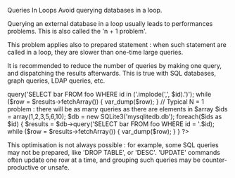 Queries In Loops
Avoid querying databases in a loop. 

Querying an external database in a loop usually leads to performances problems. This is also called the 'n + 1 problem'. 

This problem applies also to prepared statement : when such statement are called in a loop, they are slower than one-time large queries.

It is recommended to reduce the number of queries by making one query, and dispatching the results afterwards. This is true with SQL databases, graph queries, LDAP queries, etc. 

<?php

// Typical N = 1 problem : there will be as many queries as there are elements in $array
$ids = array(1,2,3,5,6,10);

$db = new SQLite3('mysqlitedb.db');

// all the IDS are merged into the query at once
$results = $db->query('SELECT bar FROM foo WHERE id  in ('.implode(',', $id).')');
while ($row = $results->fetchArray()) {
    var_dump($row);
}


// Typical N = 1 problem : there will be as many queries as there are elements in $array
$ids = array(1,2,3,5,6,10);

$db = new SQLite3('mysqlitedb.db');

foreach($ids as $id) {
    $results = $db->query('SELECT bar FROM foo WHERE id = '.$id);
    while ($row = $results->fetchArray()) {
        var_dump($row);
    }
}

?>

This optimisation is not always possible : for example, some SQL queries may not be prepared, like 'DROP TABLE', or 'DESC'. 'UPDATE' commands often update one row at a time, and grouping such queries may be counter-productive or unsafe. 

